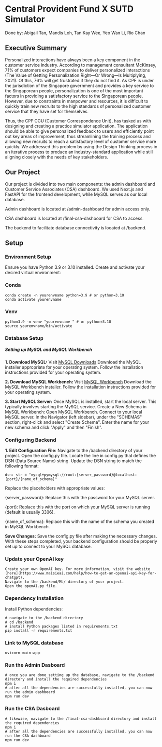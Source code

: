 # Central Provident Fund X SUTD  Simulator    
Done by: Abigail Tan, Mandis Loh, Tan Kay Wee, Yeo Wan Li, Rio Chan     

## Executive Summary     
Personalized interactions have always been a key component in the customer service industry. According to management consultant McKinsey, 71% of customers expect companies to deliver personalized interactions (The Value of Getting Personalization Right—Or Wrong—Is Multiplying, 2021). Of this, 76% will get frustrated if they do not find it. As CPF is under the jurisdiction of the Singapore government and provides a key service to the Singaporean people, personalization is one of the most important factors in providing a satisfactory service to the Singaporean people. However, due to constraints in manpower and resources, it is difficult to quickly train new recruits to the high standards of personalized customer service that they have set for themselves.

Thus, the CPF CCU (Customer Correspondence Unit), has tasked us with designing and creating a practice simulator application. The application should be able to give personalized feedback to users and efficiently point out key areas of improvement, thus streamlining the training process and allowing new recruits to reach a satisfactory level of customer service more quickly. We addressed this problem by using the Design Thinking process in an iterative process to produce an industry-standard application while still aligning closely with the needs of key stakeholders.

## Our Project
Our project is divided into two main components: the admin dashboard and Customer Service Associates (CSA) dashboard. We used Next.js and FastAPI for the frontend development, while MySQL serves as our local database.

Admin dashboard is located at /admin-dashboard for admin access only.

CSA dashboard is located at /final-csa-dashboard for CSA to access.

The backend to facilitate database connectivity is located at /backend.

## Setup
### Environment Setup

Ensure you have Python 3.9 or 3.10 installed. Create and activate your desired virtual environment:

### Conda
```
conda create -n yourenvname python=3.9 # or python=3.10
conda activate yourenvname
```

### Venv
```
python3.9 -m venv "yourenvname " # or python=3.10
source yourenvname/bin/activate
```

### Database Setup
##### Setting up MySQL and MySQL Workbench
**1. Download MySQL:**
    Visit [MySQL Downloads](https://dev.mysql.com/downloads/installer/) 
    Download the MySQL installer appropriate for your operating system.
    Follow the installation instructions provided for your operating system.

**2. Download MySQL Workbench:**
    Visit [MySQL Workbench](https://dev.mysql.com/downloads/workbench/) 
    Download the MySQL Workbench installer.
    Follow the installation instructions provided for your operating system.

**3. Start MySQL Server:**
    Once MySQL is installed, start the local server. This typically involves starting the MySQL service.
    Create a New Schema in MySQL Workbench:
    Open MySQL Workbench.
    Connect to your local MySQL server.
    In the Navigator (left sidebar), under the "SCHEMAS" section, right-click and select "Create Schema".
    Enter the name for your new schema and click "Apply" and then "Finish".


### Configuring Backend ####
**1. Edit Configuration File:**
    Navigate to the /backend directory of your project.
    Open the config.py file.
    Locate the line in config.py that defines the DSN (Data Source Name) string.
    Update the DSN string to match the following format:

```
dsn: str = "mysql+pymysql://root:{server_password}@localhost:{port}/{name_of_schema}"
```
Replace the placeholders with appropriate values:

{server_password}: Replace this with the password for your MySQL server.

{port}: Replace this with the port on which your MySQL server is running (default is usually 3306).

{name_of_schema}: Replace this with the name of the schema you created in MySQL Workbench.

**Save Changes:**
Save the config.py file after making the necessary changes.
With these steps completed, your backend configuration should be properly set up to connect to your MySQL database.

### Update your OpenAI key
    Create your own OpenAI key. For more information, visit the website [here](https://www.maisieai.com/help/how-to-get-an-openai-api-key-for-chatgpt).
    Navigate to the /backend/ML/ directory of your project.
    Open the openAI.py file.


### Dependency Installation
Install Python dependencies:
```
# navigate to the /backend directory
# cd /backend
# install Python packages listed in requirements.txt
pip install -r requirements.txt
```

### Link to MySQL database
```
uvicorn main:app
```

### Run the Admin Dasboard
```
# once you are done setting up the database, navigate to the /backend directory and install the required dependencies
npm i
# after all the dependencies are successfully installed, you can now run the admin dashboard
npm run dev
```

### Run the CSA Dasboard
```
# likewise, navigate to the /final-csa-dashboard directory and install the required dependencies
npm i
# after all the dependencies are successfully installed, you can now run the CSA dashboard
npm run dev
```

